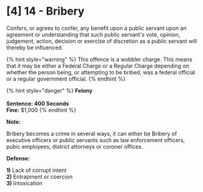 # \[4] 14 - Bribery

Confers, or agrees to confer, any benefit upon a public servant upon an agreement or understanding that such public servant's vote, opinion, judgement, action, decision or exercise of discretion as a public servant will thereby be influenced.

{% hint style="warning" %}
This offence is a wobbler charge. This means that it may be either a Federal Charge or a Regular Charge depending on whether the person being, or attempting to be bribed, was a federal official or a regular government official.&#x20;
{% endhint %}

{% hint style="danger" %}
**Felony**\
\
**Sentence: 400 Seconds**\
**Fine:** $1,000
{% endhint %}

**Note:**&#x20;

Bribery becomes a crime in several ways, it can either be Bribery of executive officers or public servants such as law enforcement officers, pubic employees, district attorneys or coroner offices.&#x20;

**Defense:**&#x20;

**1)** Lack of corrupt intent\
**2)** Entrapment or coercion\
**3)** Intoxication
